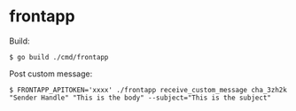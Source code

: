 # frontapp

Build:

```
$ go build ./cmd/frontapp
```

Post custom message:

```
$ FRONTAPP_APITOKEN='xxxx' ./frontapp receive_custom_message cha_3zh2k "Sender Handle" "This is the body" --subject="This is the subject"
```
